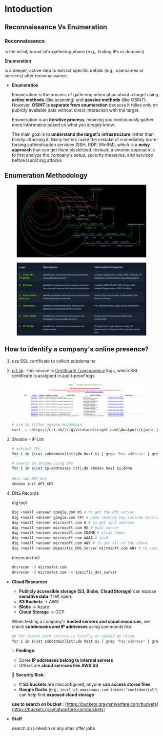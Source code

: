 # Intoduction

## **Reconnaissance** Vs **Enumeration**&#x20;

### **Reconnaissance**&#x20;

is the initial, broad info-gathering phase (e.g., finding IPs or domains)

**Enumeration**&#x20;

is a deeper, active step to extract specific details (e.g., usernames or services) after reconnaissance.

*   **Enumeration**

    Enumeration is the process of gathering information about a target using **active methods** (like scanning) and **passive methods** (like OSINT). However, **OSINT is separate from enumeration** because it relies only on publicly available data without direct interaction with the target.

    Enumeration is an **iterative process**, meaning you continuously gather more information based on what you already know.

    The main goal is to **understand the target's infrastructure** rather than blindly attacking it. Many testers make the mistake of immediately brute-forcing authentication services (SSH, RDP, WinRM), which is a **noisy approach** that can get them blacklisted. Instead, a smarter approach is to first analyze the company's setup, security measures, and services before launching attacks

## **Enumeration Methodology**

<figure><img src="../../.gitbook/assets/imavge.png" alt=""><figcaption></figcaption></figure>

<figure><img src="../../.gitbook/assets/imdage.png" alt=""><figcaption></figcaption></figure>

## **How to identify a company's online presence?**

1. use SSL certificate to collect subdomains
2.  [crt.sh](https://crt.sh/). This source is [Certificate Transparency](https://en.wikipedia.org/wiki/Certificate_Transparency) logs, which SSL certificate is assigned in audit-proof logs

    <figure><img src="../../.gitbook/assets/Screenshot 2025-03-14 220646.png" alt=""><figcaption></figcaption></figure>

    ```bash
    # use to filter unique subdomain
    curl -s <https://crt.sh/\\?q\\=inlanefreight.com\\&output\\=json> | jq . | grep name | cut -d":" -f2 | grep -v "CN=" | cut -d'"' -f2 | awk '{gsub(/\\\\n/,"\\n");}1;' | sort -u

    ```
3.  Shodan - IP List

    ```bash
    # extract IPs
    for i in $(cat subdomainlist);do host $i | grep "has address" | grep inlanefreight.com | cut -d" " -f4 >> ip-addresses.txt;done
    ```

    ```bash
    # search in shodan using IPs
    for i in $(cat ip-addresses.txt);do shodan host $i;done

    ##to add API key
    shodan init API_KEY

    ```
4.  DNS Records

    dig tool

    ```bash
    dig +noall +answer google.com NS # to get the DNS server
    dig +noall +answer google.com TXT # Some records may include verification keys for third-party services (e.g., Google, Microsoft).
    dig +noall +answer microsoft.com A # to get ipv4 address
    dig +noall +answer microsoft.com MX # mail server
    dig +noall +answer microsoft.com CNAME # alias names
    dig +noall +answer microsoft.com AAAA # ipv6 
    dig +noall +answer microsoft.com ANY # to get all of the above
    dig +noall +answer @spacific_DNS_Server microsoft.com ANY # to search in specific dns server

    ```

    dnsrecon tool

    ```bash
    dnsrecon -d microsfot.com 
    dnsrecon -d microsfot.com -n specific_dns_server 
    ```

*   **Cloud Resources**

    * **Publicly accessible storage (S3, Blobs, Cloud Storage)** can expose **sensitive data** if left open.
    * **S3 Buckets** → AWS
    * **Blobs** → Azure
    * **Cloud Storage** → GCP

    When testing a company's **hosted servers and cloud resources**, we check **subdomains and IP addresses** using commands like:

    ```bash
    ## for search each service is locally or upload on cloud
    for i in $(cat subdomainlist);do host $i | grep "has address" | grep inlanefreight.com | cut -d" " -f1,4;done
    ```

    💡 **Findings:**

    * Some **IP addresses belong to internal servers**
    * Others are **cloud services like AWS S3**

    🚨 **Security Risk:**

    * If **S3 buckets** are misconfigured, anyone **can access stored files**
    * **Google Dorks** (e.g., `inurl:s3.amazonaws.com intext:"confidential"`) can help find **exposed cloud storage**

    **use to search on bucket** : [https://buckets.grayhatwarfare.com/buckets](https://buckets.grayhatwarfare.com/buckets)
*   **Staff**

    search on LinkedIn or any sites offer jobs

